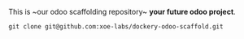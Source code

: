 This is ~our odoo scaffolding repository~ **your future odoo project**.

`git clone git@github.com:xoe-labs/dockery-odoo-scaffold.git`
